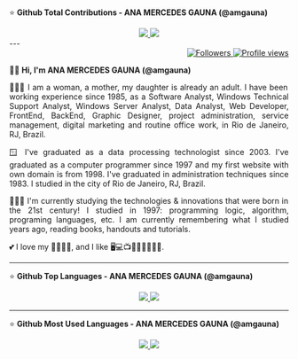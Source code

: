 ⭐ <b> Github Total Contributions - ANA MERCEDES GAUNA (@amgauna)</b>

<div align="center">  
<a href="https://github.com/amgauna">
  <img src="https://github-readme-streak-stats.herokuapp.com/?user=amgauna&theme=default">
  <img src="https://github-readme-stats.vercel.app/api?username=amaguna&show_icons=true&theme=dark">
  </a>
</div>
---
<div align="right">   
<a href="https://github.com/amgauna">
<img src="https://img.shields.io/github/followers/amgauna?label=follow&style=social&link=https://www.github.com/amgauna/" 
 title="Follow me" alt="Followers" /> 
</a> 
<a href="https://github.com/amgauna">
<img src="https://komarev.com/ghpvc/?username=amgauna&label=Profile%20views&color=0e75b6&style=flat-square&color=yellow&link=https://www.github.com/amgauna/" title="Profile views" alt="Profile views" /> 
</a>
</div>

👩🏻 <b> Hi, I'm ANA MERCEDES GAUNA (@amgauna) </b>

<p align="justify"> 
👩🏻‍💻 I am a woman, a mother, my daughter is already an adult. I have been working experience since 1985, as a Software Analyst, Windows Technical Support Analyst, Windows Server Analyst, Data Analyst, Web Developer, FrontEnd, BackEnd, Graphic Designer, project administration, service management, digital marketing and routine office work, in Rio de Janeiro, RJ, Brazil. </p>

<p align="justify"> 
🪟 I've graduated as a data processing technologist since 2003. I've graduated as a computer programmer since 1997 and my first website with own domain is from 1998. I've graduated in administration techniques since 1983. I studied in the city of Rio de Janeiro, RJ, Brazil. </p>

<p align="justify"> 
👩🏻‍🎓 I'm currently studying the technologies & innovations that were born in the 21st century! I studied in 1997: programming logic, algorithm, programing languages, etc. I am currently remembering what I studied years ago, reading books, handouts and tutorials. </p>
  
💕 I love my 👧🏻🐶😺, and I like 🖥️💻📺🎦🎸🍔🍕🌭🍰.
 
---
⭐ <b> Github Top Languages - ANA MERCEDES GAUNA (@amgauna)</b>

<div align="center">  
  <a href="https://github.com/amgauna"> 
     <img src="https://github-profile-summary-cards.vercel.app/api/cards/repos-per-language?&username=amgauna&theme=default" />
  </a>
  <a href="https://github.com/amgauna">  
     <img src="https://github-profile-summary-cards.vercel.app/api/cards/most-commit-language?&username=amgauna&theme=default" />
  </a>
</div>

---
⭐ <b> Github Most Used Languages - ANA MERCEDES GAUNA (@amgauna)</b>

 <div align="center">  
<a href="https://github.com/amgauna"> 
  <img src="https://github-readme-stats.vercel.app/api/top-langs/?username=amgauna&layout=pie&langs_count=28&theme=default" /> 
  <img src="http://github-profile-summary-cards.vercel.app/api/cards/stats?username=amgauna&theme=default" />  
</a>
</div>
